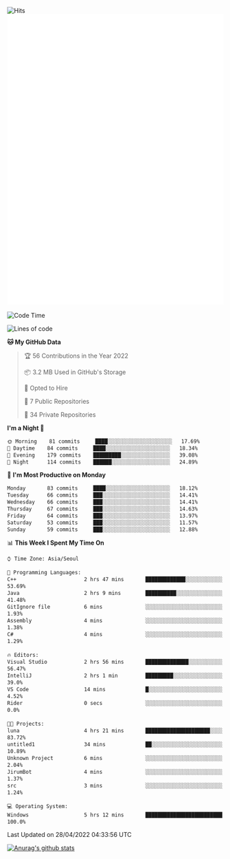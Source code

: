 ![Hits](https://hits.seeyoufarm.com/api/count/incr/badge.svg?url=https%3A%2F%2Fgithub.com%2Fkokose1234&count_bg=%2379C83D&title_bg=%23555555&icon=apple.svg&icon_color=%23E7E7E7&title=hits&edge_flat=false)
<br/>
![Metrics](https://github.com/kokose1234/kokose1234/blob/main/github-metrics.svg)

<!--START_SECTION:waka-->
![Code Time](http://img.shields.io/badge/Code%20Time-628%20hrs%2020%20mins-blue)

![Lines of code](https://img.shields.io/badge/From%20Hello%20World%20I%27ve%20Written-2%20Million%20lines%20of%20code-blue)

**🐱 My GitHub Data** 

> 🏆 56 Contributions in the Year 2022
 > 
> 📦 3.2 MB Used in GitHub's Storage 
 > 
> 💼 Opted to Hire
 > 
> 📜 7 Public Repositories 
 > 
> 🔑 34 Private Repositories  
 > 
**I'm a Night 🦉** 

```text
🌞 Morning    81 commits     ████░░░░░░░░░░░░░░░░░░░░░   17.69% 
🌆 Daytime    84 commits     ████░░░░░░░░░░░░░░░░░░░░░   18.34% 
🌃 Evening    179 commits    █████████░░░░░░░░░░░░░░░░   39.08% 
🌙 Night      114 commits    ██████░░░░░░░░░░░░░░░░░░░   24.89%

```
📅 **I'm Most Productive on Monday** 

```text
Monday       83 commits     ████░░░░░░░░░░░░░░░░░░░░░   18.12% 
Tuesday      66 commits     ███░░░░░░░░░░░░░░░░░░░░░░   14.41% 
Wednesday    66 commits     ███░░░░░░░░░░░░░░░░░░░░░░   14.41% 
Thursday     67 commits     ███░░░░░░░░░░░░░░░░░░░░░░   14.63% 
Friday       64 commits     ███░░░░░░░░░░░░░░░░░░░░░░   13.97% 
Saturday     53 commits     ███░░░░░░░░░░░░░░░░░░░░░░   11.57% 
Sunday       59 commits     ███░░░░░░░░░░░░░░░░░░░░░░   12.88%

```


📊 **This Week I Spent My Time On** 

```text
⌚︎ Time Zone: Asia/Seoul

💬 Programming Languages: 
C++                      2 hrs 47 mins       █████████████░░░░░░░░░░░░   53.69% 
Java                     2 hrs 9 mins        ██████████░░░░░░░░░░░░░░░   41.48% 
GitIgnore file           6 mins              ░░░░░░░░░░░░░░░░░░░░░░░░░   1.93% 
Assembly                 4 mins              ░░░░░░░░░░░░░░░░░░░░░░░░░   1.38% 
C#                       4 mins              ░░░░░░░░░░░░░░░░░░░░░░░░░   1.29%

🔥 Editors: 
Visual Studio            2 hrs 56 mins       ██████████████░░░░░░░░░░░   56.47% 
IntelliJ                 2 hrs 1 min         █████████░░░░░░░░░░░░░░░░   39.0% 
VS Code                  14 mins             █░░░░░░░░░░░░░░░░░░░░░░░░   4.52% 
Rider                    0 secs              ░░░░░░░░░░░░░░░░░░░░░░░░░   0.0%

🐱‍💻 Projects: 
luna                     4 hrs 21 mins       █████████████████████░░░░   83.72% 
untitled1                34 mins             ██░░░░░░░░░░░░░░░░░░░░░░░   10.89% 
Unknown Project          6 mins              ░░░░░░░░░░░░░░░░░░░░░░░░░   2.04% 
JirumBot                 4 mins              ░░░░░░░░░░░░░░░░░░░░░░░░░   1.37% 
src                      3 mins              ░░░░░░░░░░░░░░░░░░░░░░░░░   1.24%

💻 Operating System: 
Windows                  5 hrs 12 mins       █████████████████████████   100.0%

```


 Last Updated on 28/04/2022 04:33:56 UTC
<!--END_SECTION:waka-->

[![Anurag's github stats](https://github-readme-stats.vercel.app/api?username=kokose1234&theme=dracula)](https://github.com/anuraghazra/github-readme-stats)



	
